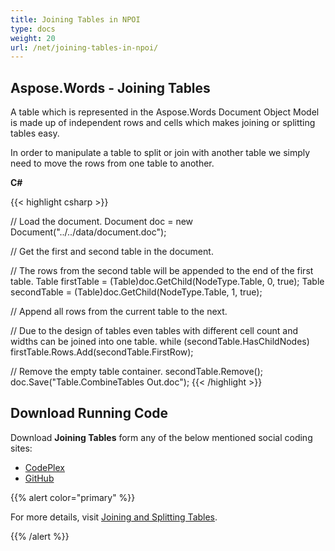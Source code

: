 ```yaml
---
title: Joining Tables in NPOI
type: docs
weight: 20
url: /net/joining-tables-in-npoi/
---
```


## **Aspose.Words - Joining Tables**
A table which is represented in the Aspose.Words Document Object Model is made up of independent rows and cells which makes joining or splitting tables easy.

In order to manipulate a table to split or join with another table we simply need to move the rows from one table to another.

**C#**

{{< highlight csharp >}}

// Load the document.
Document doc = new Document("../../data/document.doc");

// Get the first and second table in the document.

// The rows from the second table will be appended to the end of the first table.
Table firstTable = (Table)doc.GetChild(NodeType.Table, 0, true);
Table secondTable = (Table)doc.GetChild(NodeType.Table, 1, true);

// Append all rows from the current table to the next.

// Due to the design of tables even tables with different cell count and widths can be joined into one table.
while (secondTable.HasChildNodes)
	firstTable.Rows.Add(secondTable.FirstRow);

// Remove the empty table container.
secondTable.Remove();
doc.Save("Table.CombineTables Out.doc");
{{< /highlight >}}
## **Download Running Code**
Download **Joining Tables** form any of the below mentioned social coding sites:

- [CodePlex](https://asposenpoi.codeplex.com/downloads/get/1475291)
- [GitHub](https://github.com/aspose-words/Aspose.Words-for-.NET/releases/download/Aspose.Words_Features_Missing_in_NPOI_v_1.0/Joining.Tables.Aspose.Words.zip)

{{% alert color="primary" %}} 

For more details, visit [Joining and Splitting Tables](https://docs.aspose.com/words/net/joining-and-splitting-tables/).

{{% /alert %}}
